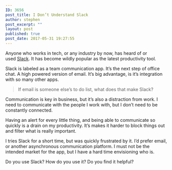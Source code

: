 ```yaml
---
ID: 3656
post_title: I Don’t Understand Slack
author: stephen
post_excerpt: ""
layout: post
published: true
post_date: 2017-05-31 19:27:55
---
```

<p id="36aa" class="graf graf--p graf-after--h3">Anyone who works in tech, or any industry by now, has heard of or used <a class="markup--anchor markup--p-anchor" href="https://slack.com/" target="_blank" rel="nofollow noopener" data-href="https://slack.com/">Slack</a>. It has become wildly popular as the latest productivity tool.</p>
<p id="fe14" class="graf graf--p graf-after--p">Slack is labeled as a team communication app. It’s the next step of office chat. A high powered version of email. It’s big advantage, is it’s integration with so many other apps.</p>

<blockquote id="8981" class="graf graf--pullquote graf-after--p">If email is someone else’s to do list, what does that make Slack?</blockquote>
<p id="3c54" class="graf graf--p graf-after--pullquote">Communication is key in business, but it’s also a distraction from work. I need to communicate with the people I work with, but I don’t need to be constantly connected.</p>
<p id="ad44" class="graf graf--p graf-after--p">Having an alert for every little thing, and being able to communicate so quickly is a drain on my productivity. It’s makes it harder to block things out and filter what is really important.</p>
<p id="03e5" class="graf graf--p graf-after--p">I tries Slack for a short time, but was quickly frustrated by it. I’d prefer email, or another asynchronous communication platform. I must not be the intended market for the app, but I have a hard time envisioning who is.</p>
<p id="1733" class="graf graf--p graf-after--p graf--trailing">Do you use Slack? How do you use it? Do you find it helpful?</p>